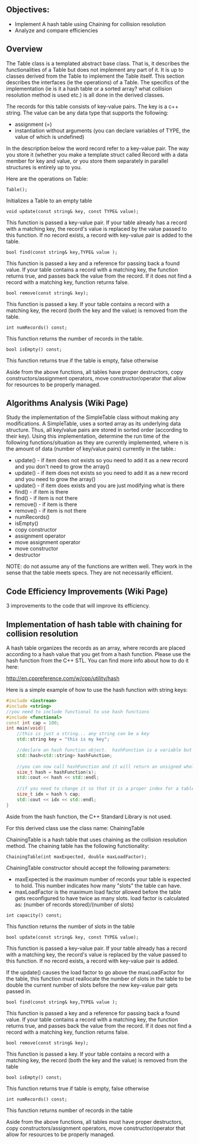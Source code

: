 
## Objectives:
- Implement A hash table using Chaining for collision resolution
- Analyze and compare efficiencies

## Overview

The Table class is a templated abstract base class. That is, it describes the functionalities of a Table but does not implement any part of it. It is up to classes derived from the Table to implement the Table itself. This section describes the interfaces (ie the operations) of a Table. The specifics of the implementation (ie is it a hash table or a sorted array? what collision resolution method is used etc.) is all done in the derived classes.

The records for this table consists of key-value pairs. The key is a c++ string. The value can be any data type that supports the following:

- assignment (=)
- instantiation without arguments (you can declare variables of TYPE, the value of which is undefined)

In the description below the word record refer to a key-value pair. The way you store it (whether you make a template struct called Record with a data member for key and value, or you store them separately in parallel structures is entirely up to you.

Here are the operations on Table: 
```
Table();
```
Initializes a Table to an empty table

```
void update(const string& key, const TYPE& value);
```
This function is passed a key-value pair. If your table already has a record with a matching key, the record's value is replaced by the value passed to this function. If no record exists, a record with key-value pair is added to the table.

```
bool find(const string& key,TYPE& value );
```
This function is passed a key and a reference for passing back a found value. If your table contains a record with a matching key, the function returns true, and passes back the value from the record. If it does not find a record with a matching key, function returns false.

```
bool remove(const string& key);
```
This function is passed a key. If your table contains a record with a matching key, the record (both the key and the value) is removed from the table.

```
int numRecords() const;
```
This function returns the number of records in the table.

```
bool isEmpty() const;
```
This function returns true if the table is empty, false otherwise

Aside from the above functions, all tables have proper destructors, copy constructors/assignment operators, move constructor/operator that allow for resources to be properly managed.

## Algorithms Analysis (Wiki Page)

Study the implementation of the SimpleTable class without making any modifications. A SimpleTable, uses a sorted array as its underlying data structure. Thus, all key/value pairs are stored in sorted order (according to their key). Using this implementation, determine the run time of the following functions/situation as they are currently implemented, where n is the amount of data (number of key/value pairs) currently in the table.:

- update() - if item does not exists so you need to add it as a new record and you don't need to grow the array()
- update() - if item does not exists so you need to add it as a new record and you need to grow the array()
- update() - if item does exists and you are just modifying what is there
- find() - if item is there
- find() - if item is not there
- remove() - if item is there
- remove() - if item is not there
- numRecords()
- isEmpty()
- copy constructor
- assignment operator
- move assignment operator
- move constructor
- destructor

NOTE: do not assume any of the functions are written well. They work in the sense that the table meets specs. They are not necessarily efficient.

## Code Efficiency Improvements (Wiki Page)

3 improvements to the code that will improve its efficiency.

## Implementation of hash table with chaining for collision resolution

A hash table organizes the records as an array, where records are placed according to a hash value that you get from a hash function. Please use the hash function from the C++ STL. You can find more info about how to do it here:

http://en.cppreference.com/w/cpp/utility/hash

Here is a simple example of how to use the hash function with string keys:

```C++
#include <iostream>
#include <string>
//you need to include functional to use hash functions
#include <functional>
const int cap = 100;
int main(void){
    //this is just a string... any string can be a key
    std::string key = "this is my key";

    //declare an hash function object.  hashFunction is a variable but it is also a function
    std::hash<std::string> hashFunction;
 
    //you can now call hashFunction and it will return an unsigned whole number
    size_t hash = hashFunction(s);
    std::cout << hash << std::endl;
    
    //if you need to change it so that it is a proper index for a table with capacity of cap
    size_t idx = hash % cap;
    std::cout << idx << std::endl;
}
```

Aside from the hash function, the C++ Standard Library is not used.

For this derived class use the class name: ChainingTable

ChainingTable is a hash table that uses chaining as the collision resolution method. The chaining table has the following functionality:

```
ChainingTable(int maxExpected, double maxLoadFactor);
```

ChainingTable constructor should accept the following parameters:

- maxExpected is the maximum number of records your table is expected to hold. This number indicates how many "slots" the table can have.
- maxLoadFactor is the maximum load factor allowed before the table gets reconfigured to have twice as many slots. load factor is calculated as: (number of records stored)/(number of slots)

```
int capacity() const;
```
This function returns the number of slots in the table

```
bool update(const string& key, const TYPE& value);
```
This function is passed a key-value pair. If your table already has a record with a matching key, the record's value is replaced by the value passed to this function. If no record exists, a record with key-value pair is added.

If the update() causes the load factor to go above the maxLoadFactor for the table, this function must reallocate the number of slots in the table to be double the current number of slots before the new key-value pair gets passed in.

```
bool find(const string& key,TYPE& value );
```
This function is passed a key and a reference for passing back a found value. If your table contains a record with a matching key, the function returns true, and passes back the value from the record. If it does not find a record with a matching key, function returns false.

```
bool remove(const string& key);
```
This function is passed a key. If your table contains a record with a matching key, the record (both the key and the value) is removed from the table

```
bool isEmpty() const;
```
This function returns true if table is empty, false otherwise

```
int numRecords() const;
```
This function returns number of records in the table

Aside from the above functions, all tables must have proper destructors, copy constructors/assignment operators, move constructor/operator that allow for resources to be properly managed.
